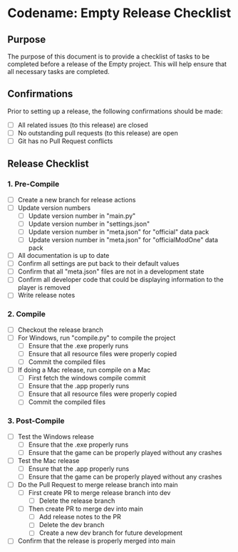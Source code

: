 # Codename: Empty Release Checklist

## Purpose

The purpose of this document is to provide a checklist of tasks to be completed before a release of the Empty project. This will help ensure that all necessary tasks are completed.

## Confirmations

Prior to setting up a release, the following confirmations should be made:

- [ ] All related issues (to this release) are closed
- [ ] No outstanding pull requests (to this release) are open
- [ ] Git has no Pull Request conflicts

## Release Checklist

### 1. Pre-Compile

- [ ] Create a new branch for release actions
- [ ] Update version numbers
    - [ ] Update version number in "main.py"
    - [ ] Update version number in "settings.json"
    - [ ] Update version number in "meta.json" for "official" data pack 
    - [ ] Update version number in "meta.json" for "officialModOne" data pack
- [ ] All documentation is up to date
- [ ] Confirm all settings are put back to their default values
- [ ] Confirm that all "meta.json" files are not in a development state
- [ ] Confirm all developer code that could be displaying information to the player is removed
- [ ] Write release notes

### 2. Compile

- [ ] Checkout the release branch
- [ ] For Windows, run "compile.py" to compile the project
    - [ ] Ensure that the .exe properly runs
    - [ ] Ensure that all resource files were properly copied
    - [ ] Commit the compiled files
- [ ] If doing a Mac release, run compile on a Mac
    - [ ] First fetch the windows compile commit
    - [ ] Ensure that the .app properly runs
    - [ ] Ensure that all resource files were properly copied
    - [ ] Commit the compiled files

### 3. Post-Compile

- [ ] Test the Windows release
    - [ ] Ensure that the .exe properly runs
    - [ ] Ensure that the game can be properly played without any crashes
- [ ] Test the Mac release
    - [ ] Ensure that the .app properly runs
    - [ ] Ensure that the game can be properly played without any crashes
- [ ] Do the Pull Request to merge release branch into main
    - [ ] First create PR to merge release branch into dev
        - [ ] Delete the release branch
    - [ ] Then create PR to merge dev into main
        - [ ] Add release notes to the PR
        - [ ] Delete the dev branch
        - [ ] Create a new dev branch for future development
- [ ] Confirm that the release is properly merged into main

